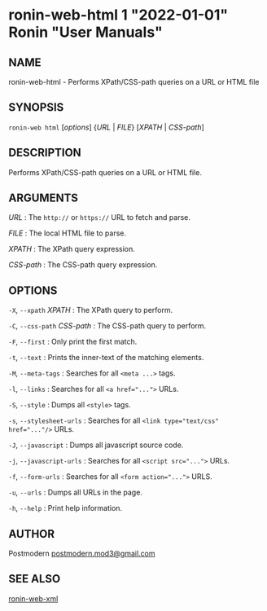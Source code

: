 # ronin-web-html 1 "2022-01-01" Ronin "User Manuals"

## NAME

ronin-web-html - Performs XPath/CSS-path queries on a URL or HTML file

## SYNOPSIS

`ronin-web html` [*options*] {*URL* \| *FILE*} [*XPATH* \| *CSS-path*]

## DESCRIPTION

Performs XPath/CSS-path queries on a URL or HTML file.

## ARGUMENTS

*URL*
: The `http://` or `https://` URL to fetch and parse.

*FILE*
: The local HTML file to parse.

*XPATH*
: The XPath query expression.

*CSS-path*
: The CSS-path query expression.

## OPTIONS

`-X`, `--xpath` *XPATH*
: The XPath query to perform.

`-C`, `--css-path` *CSS-path*
: The CSS-path query to perform.

`-F`, `--first`
: Only print the first match.

`-t`, `--text`
: Prints the inner-text of the matching elements.

`-M`, `--meta-tags`
: Searches for all `<meta ...>` tags.

`-l`, `--links`
: Searches for all `<a href="...">` URLs.

`-S`, `--style`
: Dumps all `<style>` tags.

`-s`, `--stylesheet-urls`
: Searches for all `<link type="text/css" href="..."/>` URLs.

`-J`, `--javascript`
: Dumps all javascript source code.

`-j`, `--javascript-urls`
: Searches for all `<script src="...">` URLs.

`-f`, `--form-urls`
: Searches for all `<form action="...">` URLS.

`-u`, `--urls`
: Dumps all URLs in the page.

`-h`, `--help`
: Print help information.

## AUTHOR

Postmodern <postmodern.mod3@gmail.com>

## SEE ALSO

[ronin-web-xml](ronin-web-xml.1.md)
